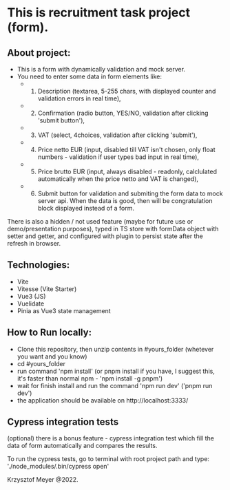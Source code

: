 # This is recruitment task project (form).

## About project:
- This is a form with dynamically validation and mock server.
- You need to enter some data in form elements like:
    - 1. Description (textarea, 5-255 chars, with displayed counter and validation errors in real time),
    - 2. Confirmation (radio button, YES/NO, validation after clicking 'submit button'),
    - 3. VAT (select, 4choices, validation after clicking 'submit'),
    - 4. Price netto EUR (input, disabled till VAT isn't chosen, only float numbers - validation if user types bad input in real time),
    - 5. Price brutto EUR (input, always disabled - readonly, calclulated automatically when the price netto and VAT is changed),
    - 6. Submit button for validation and submiting the form data to mock server api. When the data is good, then will be congratulation block displayed instead of a form.

There is also a hidden / not used feature (maybe for future use or demo/presentation purposes), typed in TS store with formData object with setter and getter, and configured with plugin to persist state after the refresh in browser.

## Technologies:
- Vite
- Vitesse (Vite Starter)
- Vue3 (JS)
- Vuelidate
- Pinia as Vue3 state management

## How to Run locally:
- Clone this repository, then unzip contents in #yours_folder (whetever you want and you know)
- cd #yours_folder
- run command 'npm install' (or pnpm install if you have, I suggest this, it's faster than normal npm - 'npm install -g pnpm')
- wait for finish install and run the command 'npm run dev' ('pnpm run dev')
- the application should be available on http://localhost:3333/

## Cypress integration tests
(optional) there is a bonus feature - cypress integration test which fill the data of form automatically and compares the results. 

To run the cypress tests, go to terminal with root project path and type: './node_modules/.bin/cypress open'


Krzysztof Meyer @2022.